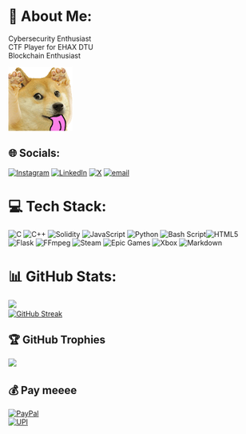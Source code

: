 # 💫 About Me:
Cybersecurity Enthusiast <br>CTF Player for EHAX DTU<br>Blockchain Enthusiast

<div align="centre">
<img alt="doge" src="resources\doge.gif">
</div>

## 🌐 Socials:
[![Instagram](https://img.shields.io/badge/Instagram-%23E4405F.svg?logo=Instagram&logoColor=white)](https://instagram.com/stapuutt1245) [![LinkedIn](https://img.shields.io/badge/LinkedIn-%230077B5.svg?logo=linkedin&logoColor=white)](https://linkedin.com/in/stavya1245) [![X](https://img.shields.io/badge/X-black.svg?logo=X&logoColor=white)](https://x.com/stapat1245) [![email](https://img.shields.io/badge/Email-D14836?logo=gmail&logoColor=white)](mailto:stavya1245@gmail.com) 

# 💻 Tech Stack:
![C](https://img.shields.io/badge/c-%2300599C.svg?style=flat-square&logo=c&logoColor=white) ![C++](https://img.shields.io/badge/c++-%2300599C.svg?style=flat-square&logo=c%2B%2B&logoColor=white) ![Solidity](https://img.shields.io/badge/Solidity-%23363636.svg?style=flat-square&logo=solidity&logoColor=white)   ![JavaScript](https://img.shields.io/badge/javascript-%23323330.svg?style=flat-square&logo=javascript&logoColor=%23F7DF1E) ![Python](https://img.shields.io/badge/python-3670A0?style=flat-square&logo=python&logoColor=ffdd54) ![Bash Script](https://img.shields.io/badge/bash_script-%23121011.svg?style=flat-square&logo=gnu-bash&logoColor=white)![HTML5](https://img.shields.io/badge/html5-%23E34F26.svg?style=flat-square&logo=html5&logoColor=white)![Flask](https://img.shields.io/badge/flask-%23000.svg?style=flat-square&logo=flask&logoColor=white) ![FFmpeg](https://shields.io/badge/FFmpeg-%23171717.svg?logo=ffmpeg&style=flat-square&labelColor=171717&logoColor=5cb85c) ![Steam](https://img.shields.io/badge/steam-%23000000.svg?style=flat-square&logo=steam&logoColor=white) ![Epic Games](https://img.shields.io/badge/epicgames-%23313131.svg?style=flat-square&logo=epicgames&logoColor=white) ![Xbox](https://img.shields.io/badge/xbox-%23107C10.svg?style=flat-square&logo=xbox&logoColor=white) ![Markdown](https://img.shields.io/badge/markdown-%23000000.svg?style=flat-square&logo=markdown&logoColor=white)
# 📊 GitHub Stats:
![](https://github-readme-stats.vercel.app/api?username=stapat1245&theme=transparent&hide_border=true&include_all_commits=false&count_private=true)<br/>
[![GitHub Streak](https://nirzak-streak-stats.vercel.app?user=stapat1245&theme=dark&hide_border=true)]()<br/>


## 🏆 GitHub Trophies
![](https://github-profile-trophy.vercel.app/?username=stapat1245&theme=radical&no-frame=true&no-bg=true&margin-w=4)

## 💰 Pay meeee
[![PayPal](https://img.shields.io/badge/PayPal-00457C?style=for-the-badge&logo=paypal&logoColor=white)](https://paypal.me/Stavya125)  
[![UPI](https://img.shields.io/badge/UPI-%230078D4?style=for-the-badge&logo=googlepay&logoColor=white)](https://raw.githubusercontent.com/stapat1245/stapat1245/refs/heads/main/resources/pay.png)


